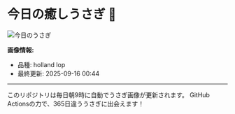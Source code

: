 # 今日の癒しうさぎ 🐰

![今日のうさぎ](https://firebasestorage.googleapis.com/v0/b/rabbitdb-9370d.appspot.com/o/rabbits%2F09be9ed2?alt=media&token=0730e22d-1fc3-4e7b-a75f-35a195a6749d)

**画像情報:**
- 品種: holland lop
- 最終更新: 2025-09-16 00:44

---

このリポジトリは毎日朝9時に自動でうさぎ画像が更新されます。
GitHub Actionsの力で、365日違ううさぎに出会えます！
